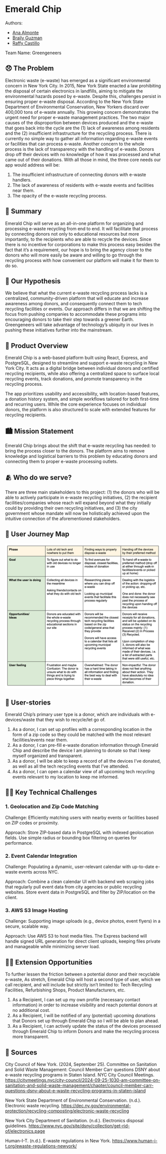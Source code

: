 # Emerald Chip

Authors: 
- [Ana Almonte](https://github.com/Ana039)
- [Braily Guzman](https://github.com/brailyguzman)
- [Raffy Castillo](https://github.com/raffycastillo)

Team Name: Greengeneers

## 😞 The Problem 
Electronic waste (e-waste) has emerged as a significant environmental concern in New York City. In 2015, New York State enacted a law prohibiting the disposal of certain electronics in landfills, aiming to mitigate the environmental hazards posed by e-waste. Despite this, challenges persist in ensuring proper e-waste disposal. According to the New York State Department of Environmental Conservation, New Yorkers discard over 400,000 tons of e-waste annually. This growing concern demonstrates the urgent need for proper e-waste management practices. The two major causes of the disproportion between devices produced and the e-waste that goes back into the cycle are the (1) lack of awareness among residents and the (2) insufficient infrastructure for the recycling process. There is currently no simple way to gather all information regarding e-waste events or facilities that can process e-waste. Another concern to the whole process is the lack of transparency with the handling of e-waste. Donors drop off their devices with no knowledge of how it was processed and what came out of their donations. With all those in mind, the three core needs our app would address will be:
1. The insufficient infrastructure of connecting donors with e-waste handlers.
2. The lack of awareness of residents with e-waste events and facilities near them.
3. The opacity of the e-waste recycling process.

## 📝 Summary
Emerald Chip will serve as an all-in-one platform for organizing and processing e-waste recycling from end to end. It will facilitate that process by connecting donors not only to educational resources but more importantly, to the recipients who are able to recycle the devices. Since there is no incentive for corporations to make this process easy besides the fact that it’s a requirement, our hope is to bring the agency closer to the donors who will more easily be aware and willing to go through the recycling process with how convenient our platform will make it for them to do so.

## 🤔 Our Hypothesis
We believe that what the current e-waste recycling process lacks is a centralized, community-driven platform that will educate and increase awareness among donors, and consequently connect them to tech recycling facilities or events. Our approach differs in that we are shifting the focus from pushing companies to accommodate these programs into encouraging donors to take their step towards a greener Earth. Greengeneers will take advantage of technology’s ubiquity in our lives in pushing these initiatives further into the mainstream.

## 📱 Product Overview
Emerald Chip is a web-based platform built using React, Express, and PostgreSQL, designed to streamline and support e-waste recycling in New York City. It acts as a digital bridge between individual donors and certified recycling recipients, while also offering a centralized space to surface local recycling events, track donations, and promote transparency in the recycling process.

The app prioritizes usability and accessibility, with location-based features, a donation history system, and simple workflows tailored for both first-time and recurring users. While the core experience focuses on individual donors, the platform is also structured to scale with extended features for recycling recipients.

## 🏙️  Mission Statement 
Emerald Chip brings about the shift that e-waste recycling has needed: to bring the process closer to the donors. The platform aims to remove knowledge and logistical barriers to this problem by educating donors and connecting them to proper e-waste processing outlets.

## 🫂 Who do we serve?
There are three main stakeholders to this project: (1) the donors who will be able to actively participate in e-waste recycling initiatives, (2) the recipient facilities/companies whose reach will expand beyond what they initially could by providing their own recycling initiatives, and (3) the city government whose mandate will now be holistically achieved upon the intuitive connection of the aforementioned stakeholders.

## 🧳 User Journey Map
![User Stories](./md-assets/user-journey-map.png)

## 👥 User-stories
Emerald Chip’s primary user type is a donor, which are individuals with e-devices/waste that they wish to recycle/let go of.
1. As a donor, I can set up profiles with a corresponding location in the form of a zip code so they could be matched with the most relevant facilities/events near them.
2. As a donor, I can pre-fill e-waste donation information through Emerald Chip and describe the device I am planning to donate so that I keep myself organized and transparent.
3. As a donor, I will be able to keep a record of all the devices I’ve donated, as well as all the tech recycling events that I’ve attended.
4. As a donor, I can open a calendar view of all upcoming tech recycling events relevant to my location to keep me informed.


## 🧗‍♂️ Key Technical Challenges
### 1. Geolocation and Zip Code Matching
Challenge: Efficiently matching users with nearby events or facilities based on ZIP codes or proximity.

Approach: Store ZIP-based data in PostgreSQL with indexed geolocation fields. Use simple radius or bounding box filtering on queries for performance.
### 2. Event Calendar Integration
Challenge: Populating a dynamic, user-relevant calendar with up-to-date e-waste events across NYC.

Approach: Combine a clean calendar UI with backend web scraping jobs that regularly pull event data from city agencies or public recycling websites. Store event data in PostgreSQL and filter by ZIP/location on the client.
### 3. AWS S3 Image Hosting
Challenge: Supporting image uploads (e.g., device photos, event flyers) in a secure, scalable way.

Approach: Use AWS S3 to host media files. The Express backend will handle signed URL generation for direct client uploads, keeping files private and manageable while minimizing server load.

## 🏋🏽 Extension Opportunities 
To further lessen the friction between a potential donor and their recyclable e-waste, As stretch, Emerald Chip will host a second type of user, which we call recipient, and will include but strictly isn’t limited to: Tech Recycling Facilities, Refurbishing Shops, Product Manufacturers, etc.
1. As a Recipient, I can set up my own profile (necessary contact information) in order to increase visibility and reach potential donors at no additional cost.
2. As a Recipient, I will be notified of any (potential) upcoming donations that Donors set up through Emerald Chip so I will be able to plan ahead.
3. As a Recipient, I can actively update the status of the devices processed through Emerald Chip to inform Donors and make the recycling process more transparent.


## 📒 Sources
City Council of New York. (2024, September 25). Committee on Sanitation and Solid Waste Management: Council Member Carr questions DSNY about e-waste recycling programs in Staten Island. NYC City Council Meetings. https://citymeetings.nyc/city-council/2024-09-25-1030-am-committee-on-sanitation-and-solid-waste-management/chapter/council-member-carr-questions-dsny-about-e-waste-recycling-programs-in-staten-island

New York State Department of Environmental Conservation. (n.d.). Electronic waste recycling. https://dec.ny.gov/environmental-protection/recycling-composting/electronic-waste-recycling

New York City Department of Sanitation. (n.d.). Electronics disposal guidelines. https://www.nyc.gov/site/dsny/collection/get-rid-of/electronics.page

Human-I-T. (n.d.). E-waste regulations in New York. https://www.human-i-t.org/ewaste-regulations-newyork/


